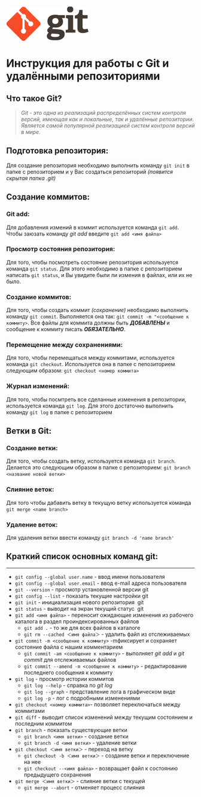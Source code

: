 
[![icon](logo.png)](https://git-scm.com "перейти на сайт")

# Инструкция для работы с Git и удалёнными репозиториями 

## Что такое Git?
>*Git - это одна из реализаций распределённых систем контроля версий, имеющая как и локальные, так и удалённые репозитории. Является самой популярной реализацией систем контроля версий в мире.*
## Подготовка репозитория:
Для создание репозитория необходимо выполнить команду `git init`  в папке с репозиторием и у Вас создаться репозиторий *(появится скрытая папка .git)*

## Создание коммитов:

### Git add:
Для добавления измений в коммит используется команда `git add`. Чтобы заюзать команду *git add* введите `git add <имя файла>`

### Просмотр состояния репозитория:
Для того, чтобы посмотреть состояние репозитория используется команда `git status`. Для этого необходимо в папке с репозиторием написать `git status`, и Вы увидите были ли измения в файлах, или их не было.

### Создание коммитов:
Для того, чтобы создать коммит *(сохранение)* необходимо выполнить команду `git commit`. Выполняется она так: `git commit -m "<сообщение к коммиту>`. Все файлы для коммита должны быть ***ДОБАВЛЕНЫ*** и сообщение к коммиту писать ***ОБЯЗАТЕЛЬНО***.

### Перемещение между сохранениями:
Для того, чтобы перемещаться между коммитами, используется команда `git checkout`. Используется она в папке с пепозиторием следующим образом: `git checkout <номер коммита>`

### Журнал изменений:
Для того, чтобы посмтреть все сделанные изменения в репозитории, используется команда `git log`. Для этого достаточно выполнить команду `git log` в папке с репозиторием

## Ветки в Git:

### Создание ветки:

Для того, чтобы создать ветку, используется команда `git branch`. Делается это следующим образом в папке с репозиторием: `git branch <название новой ветки>`

### Слияние веток:

Для того чтобы дабавить ветку в текущую ветку используется команда `git merge <name branch>`

### Удаление веток:
Для удаления ветки ввести команду `git branch -d 'name branch'`


## Краткий список основных команд git:
-----------------
* `git config --global user.name` - ввод имени пользователя
* `git config --global user.email` - ввод e-mail адреса пользователя
* `git --version` - просмотр установленной версии git
* `git config --list` - показать текущие настройки git
* `git init` - инициализация нового репозитория  git
* `git status` - выводит на экран текущий статус  git
* `git add <имя файла>` - переносит ожидающие изменения из рабочего каталога в раздел проиндексированных файлов
   * `git add .` -  то же для всех файлов в каталоге
   *  `git rm --cached ＜имя файла＞` - удалить файл из отслеживаемых
* `git commit -m <сообщение к коммиту>` -mфиксирует и сохраняет состояние файла с нашим комментарием
   * `git commit -am <сообщение к коммиту>` - выполняет *git add* и *git commit* для отслеживаемых файлов
   * `git commit --amend -m <сообщение к коммиту>` - редактирование последнего сообщения к коммиту
* `git log` -  просмотр истории коммитов
   * `git log --help` - справка по *git log*
   * `git log --graph` - представление лога в графическом виде
   * `git log -p` - лог с подробными изменениями
* `git checkout <номер коммита>`- позволяет переключаться между коммитами
* `git diff` - выводит список изменений между текущим состоянием и последним коммитом
* `git branch` - показать существующие ветки
  * `git branch <имя ветки>` - создание ветки
  * `git branch -d <имя ветки>` - удаление ветки
* `git checkout ＜имя ветки＞` - переход на ветку
  * `git checkout -b ＜имя ветки＞` - создание ветки и переключение на нее
  * `git checkout --<имя файла>` - возвращает файл к состоянию предыдущего сохранения
* `git merge ＜имя ветки＞` - слияние ветки с текущей
  * `git merge --abort` - отменяет процесс слияния

